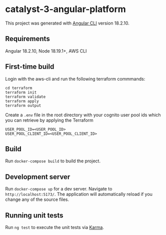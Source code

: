 # catalyst-3-angular-platform

This project was generated with [Angular CLI](https://github.com/angular/angular-cli) version 18.2.10.

## Requirements

Angular 18.2.10,
Node 18.19.1+,
AWS CLI

## First-time build
Login with the aws-cli and run the following terraform commmands:
```
cd terraform
terraform init
terraform validate
terraform apply
terraform output
```

Create a `.env` file in the root directory with your cognito user pool ids which you can retrieve by applying the Terraform

```
USER_POOL_ID=<USER_POOL_ID>
USER_POOL_CLIENT_ID=<USER_POOL_CLIENT_ID>
```

## Build

Run `docker-compose build` to build the project.

## Development server

Run `docker-compose up` for a dev server. Navigate to `http://localhost:5173/`. The application will automatically reload if you change any of the source files.

## Running unit tests

Run `ng test` to execute the unit tests via [Karma](https://karma-runner.github.io).
